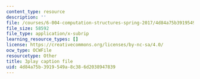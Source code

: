 ```yaml
---
content_type: resource
description: ''
file: /courses/6-004-computation-structures-spring-2017/4d84a75b3919549a8c386d2038947839_q38KAGAKORk.vtt
file_size: 58592
file_type: application/x-subrip
learning_resource_types: []
license: https://creativecommons.org/licenses/by-nc-sa/4.0/
ocw_type: OCWFile
resourcetype: Other
title: 3play caption file
uid: 4d84a75b-3919-549a-8c38-6d2038947839
---
```


